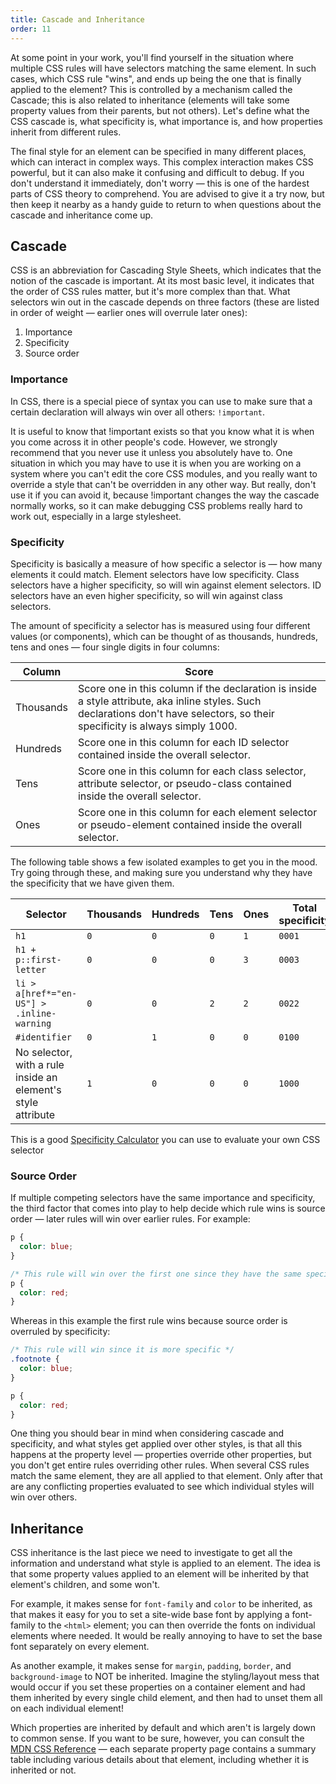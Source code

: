 ```yaml
---
title: Cascade and Inheritance
order: 11
---
```


At some point in your work, you'll find yourself in the situation where multiple
CSS rules will have selectors matching the same element. In such cases, which
CSS rule "wins", and ends up being the one that is finally applied to the
element? This is controlled by a mechanism called the Cascade; this is also
related to inheritance (elements will take some property values from their
parents, but not others). Let's define what the CSS cascade is, what specificity
is, what importance is, and how properties inherit from different rules.

The final style for an element can be specified in many different places, which
can interact in complex ways. This complex interaction makes CSS powerful, but
it can also make it confusing and difficult to debug. If you don't understand it
immediately, don't worry — this is one of the hardest parts of CSS theory to
comprehend. You are advised to give it a try now, but then keep it nearby as a
handy guide to return to when questions about the cascade and inheritance come
up.

## Cascade

CSS is an abbreviation for Cascading Style Sheets, which indicates that the
notion of the cascade is important. At its most basic level, it indicates that
the order of CSS rules matter, but it's more complex than that. What selectors
win out in the cascade depends on three factors (these are listed in order of
weight — earlier ones will overrule later ones):

1. Importance
1. Specificity
1. Source order

### Importance

In CSS, there is a special piece of syntax you can use to make sure that a
certain declaration will always win over all others: `!important`.

It is useful to know that !important exists so that you know what it is when you
come across it in other people's code. However, we strongly recommend that you
never use it unless you absolutely have to. One situation in which you may have
to use it is when you are working on a system where you can't edit the core CSS
modules, and you really want to override a style that can't be overridden in any
other way. But really, don't use it if you can avoid it, because !important
changes the way the cascade normally works, so it can make debugging CSS
problems really hard to work out, especially in a large stylesheet.

### Specificity

Specificity is basically a measure of how specific a selector is — how many
elements it could match. Element selectors have low specificity. Class selectors
have a higher specificity, so will win against element selectors. ID selectors
have an even higher specificity, so will win against class selectors.

The amount of specificity a selector has is measured using four different values
(or components), which can be thought of as thousands, hundreds, tens and ones —
four single digits in four columns:

| Column    | Score                                                                                                                                                                           |
| --------- | ------------------------------------------------------------------------------------------------------------------------------------------------------------------------------- |
| Thousands | Score one in this column if the declaration is inside a style attribute, aka inline styles. Such declarations don't have selectors, so their specificity is always simply 1000. |
| Hundreds  | Score one in this column for each ID selector contained inside the overall selector.                                                                                            |
| Tens      | Score one in this column for each class selector, attribute selector, or pseudo-class contained inside the overall selector.                                                    |
| Ones      | Score one in this column for each element selector or pseudo-element contained inside the overall selector.                                                                     |

The following table shows a few isolated examples to get you in the mood. Try
going through these, and making sure you understand why they have the
specificity that we have given them.

| Selector                                                     | Thousands | Hundreds | Tens | Ones | Total specificity |
| ------------------------------------------------------------ | --------- | -------- | ---- | ---- | ----------------- |
| `h1`                                                         | `0`       | `0`      | `0`  | `1`  | `0001`            |
| `h1 + p::first-letter`                                       | `0`       | `0`      | `0`  | `3`  | `0003`            |
| `li > a[href*="en-US"] > .inline-warning`                    | `0`       | `0`      | `2`  | `2`  | `0022`            |
| `#identifier`                                                | `0`       | `1`      | `0`  | `0`  | `0100`            |
| No selector, with a rule inside an element's style attribute | `1`       | `0`      | `0`  | `0`  | `1000`            |

This is a good [Specificity Calculator](https://specificity.keegan.st) you can
use to evaluate your own CSS selector

### Source Order

If multiple competing selectors have the same importance and specificity, the
third factor that comes into play to help decide which rule wins is source order
— later rules will win over earlier rules. For example:

```css
p {
  color: blue;
}

/* This rule will win over the first one since they have the same specificity */
p {
  color: red;
}
```

Whereas in this example the first rule wins because source order is overruled by
specificity:

```css
/* This rule will win since it is more specific */
.footnote {
  color: blue;
}

p {
  color: red;
}
```

One thing you should bear in mind when considering cascade and specificity, and
what styles get applied over other styles, is that all this happens at the
property level — properties override other properties, but you don't get entire
rules overriding other rules. When several CSS rules match the same element,
they are all applied to that element. Only after that are any conflicting
properties evaluated to see which individual styles will win over others.

## Inheritance

CSS inheritance is the last piece we need to investigate to get all the
information and understand what style is applied to an element. The idea is that
some property values applied to an element will be inherited by that element's
children, and some won't.

For example, it makes sense for `font-family` and `color` to be inherited, as
that makes it easy for you to set a site-wide base font by applying a
font-family to the `<html>` element; you can then override the fonts on
individual elements where needed. It would be really annoying to have to set the
base font separately on every element.

As another example, it makes sense for `margin`, `padding`, `border`, and
`background-image` to NOT be inherited. Imagine the styling/layout mess that
would occur if you set these properties on a container element and had them
inherited by every single child element, and then had to unset them all on each
individual element!

Which properties are inherited by default and which aren't is largely down to
common sense. If you want to be sure, however, you can consult the
[MDN CSS Reference](https://developer.mozilla.org/en-US/docs/Web/CSS/Reference)
— each separate property page contains a summary table including various details
about that element, including whether it is inherited or not.
